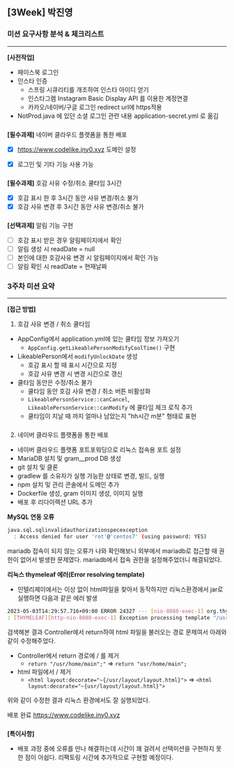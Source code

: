 ## [3Week] 박진영

### 미션 요구사항 분석 & 체크리스트

---  

**[사전작업]**
- 페이스북 로그인
- 인스타 인증
  - 스프링 시큐리티를 개조하여 인스타 아이디 얻기
  - 인스타그램 Instagram Basic Display API 를 이용한 계정연결
  - 카카오/네이버/구글 로그인 redirect url에 https적용
- NotProd.java 에 있던 소셜 로그인 관련 내용 application-secret.yml 로 옮김


###
**[필수과제]** 네이버 클라우드 플랫폼을 통한 배포
- [x] https://www.codelike.jny0.xyz 도메인 설정
- [x] 로그인 및 기타 기능 사용 가능


###
**[필수과제]** 호감 사유 수정/취소 쿨타임 3시간

- [x] 호감 표시 한 후 3시간 동안 사유 변경/취소 불가
- [x] 호감 사유 변경 후 3시간 동안 사유 변경/취소 불가

###
**[선택과제]** 알림 기능 구현
- [ ] 호감 표시 받은 경우 알림페이지에서 확인
- [ ] 알림 생성 시 readDate = null
- [ ] 본인에 대한 호감사유 변경 시 알림페이지에서 확인 가능
- [ ] 알림 확인 시 readDate = 현재날짜

###
### 3주차 미션 요약

---  

**[접근 방법]**


1. 호감 사유 변경 / 취소 쿨타임
- AppConfig에서 application.yml에 있는 쿨타임 정보 가져오기 
  - `AppConfig.getLikeablePersonModifyCoolTime()` 구현
- LikeablePerson에서 `modifyUnlockDate` 생성
  - 호감 표시 할 때 표시 시간으로 지정
  - 호감 사유 변경 시 변경 시간으로 갱신
- 쿨타임 동안은 수정/취소 불가
  - 쿨타임 동안 호감 사유 변경 / 취소 버튼 비활성화
  - `LikeablePersonService::canCancel`, `LikeablePersonService::canModify` 에 쿨타임 체크 로직 추가
  - 쿨타임이 지날 때 까지 얼마나 남았는지 "hh시간 m분" 형태로 표현

###
2. 네이버 클라우드 플랫폼을 통한 배포

- 네이버 클라우드 플랫폼 포트포워딩으로 리눅스 접속용 포트 설정
- MariaDB 설치 및 gram__prod DB 생성
- git 설치 및 클론
- gradlew 를 소유자가 실행 가능한 상태로 변경, 빌드, 실행
- npm 설치 및 관리 콘솔에서 도메인 추가
- Dockerfile 생성, gram 이미지 생성, 이미지 실행
- 배포 후 리다이렉션 URL 추가



**MySQL 연동 오류**
```bash
java.sql.sqlinvalidauthorizationspecexception 
  : Access denied for user 'rot'@'centos7' (using password: YES)
````
mariadb 접속이 되지 않는 오류가 나와 확인해보니 외부에서 mariadb로 접근할 때 권한이 없어서 발생한 문제였다.
mariadb에서 접속 권한을 설정해주었더니 해결되었다.


**리눅스 thymeleaf 에러(Error resolving template)**
- 인텔리제이에서는 이상 없이 html파일을 찾아서 동작하지만 리눅스환경에서 jar로 실행하면 다음과 같은 에러 발생
```bash
2023-05-03T14:29:57.716+09:00 ERROR 24327 --- [nio-8080-exec-1] org.thymeleaf.TemplateEngine             
: [THYMELEAF][http-nio-8080-exec-1] Exception processing template "/usr/home/main": Error resolving template [/usr/home/main], template might not exist or might not be accessible by any of the configured Template Resolvers
```
검색해본 결과 Controller에서 return하여 html 파일을 불러오는 경로 문제여서 아래와 같이 수정해주었다.
 - Controller에서 return 경로에 / 를 제거 
   - `return "/usr/home/main";"` => `return "usr/home/main";`
 - html 파일에서 / 제거 
   - `<html layout:decorate="~{/usr/layout/layout.html}">` => `<html layout:decorate="~{usr/layout/layout.html}">`

위와 같이 수정한 결과 리눅스 환경에서도 잘 실행되었다.

배포 완료
https://www.codelike.jny0.xyz 

###
**[특이사항]**
- 배포 과정 중에 오류를 만나 해결하는데 시간이 꽤 걸려서 선택미션을 구현하지 못한 점이 아쉽다.
리팩토링 시간에 추가적으로 구현할 예정이다.